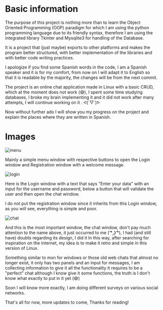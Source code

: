 # Basic information

The purpose of this project is nothing more than to learn the Object Oriented Programming (OOP) paradigm for which I am using the python programming language due to its friendly syntax, therefore I am using the integrated library Tkinter and Mysqlite3 for handling of the Database.

It is a project that (just maybe) exports to other platforms and makes the program better structured, with better implementation of the libraries and with better code writing practices.

I apologize if you find some Spanish words in the code, I am a Spanish speaker and it is for my comfort, from now on I will adapt it to English so that it is readable by the majority, the changes will be from the next commit.

The project is an online chat application made in Linux with a basic CRUD, which at the moment does not work (😅), I spent some time studying databases, I broke my brain implementing it and it did not work after many attempts, I will continue working on it . ᕙ(`▽´)ᕗ

Now without further ado I will show you my progress on the project and explain the places where they are written in Spanish.

# Images

  ![menu](https://github.com/josegonUC/FTChat/assets/75510674/fb1b5e57-58f6-4da1-ab91-b1aec20fc0d5) 

Mainly a simple menu window with respective buttons to open the Login window and Registration window with a welcome message.


![login](https://github.com/josegonUC/FTChat/assets/75510674/5a9b4722-5e05-48fe-b79a-03f1089ac458)

Here is the Login window with a text that says "Enter your data" with an input for the username and password, below a button that will validate the user and then open the chat window.

I do not put the registration window since it inherits from this Login window, as you will see, everything is simple and poor.


![chat](https://github.com/josegonUC/FTChat/assets/75510674/6073cde3-f6b6-434f-8b5a-99ebb1f61882)

And this is the most important window, the chat window, don't pay much attention to the name above, it just occurred to me ( ͡° ͜ʖ ͡°), I had (and still have) doubts regarding its design, I did it In this way, after searching for inspiration on the internet, my idea is to make it retro and simple in this version of Linux.

Something similar to msn for windows or those old web chats that almost no longer exist, it only has two panels and an input for messages, I am collecting information to give it all the functionality it requires to be a "perfect" chat although I know give it some functions, the truth is I don't know what exactly to put in it yet (😅)

Soon I will know more exactly, I am doing different surveys on various social networks.


That's all for now, more updates to come, Thanks for reading!
